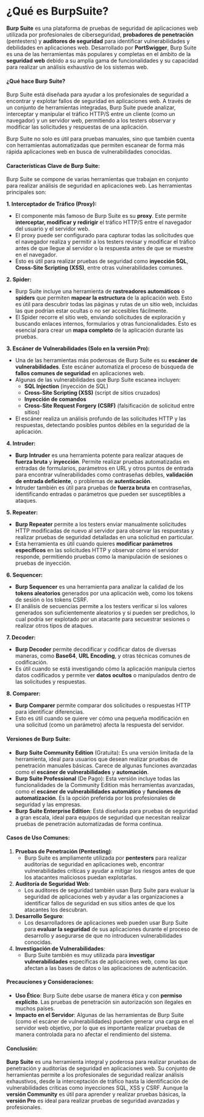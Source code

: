 # ¿Qué es BurpSuite?

**Burp Suite** es una plataforma de pruebas de seguridad de aplicaciones web utilizada por profesionales de ciberseguridad, **probadores de penetración** (pentesters) y **auditores de seguridad** para identificar vulnerabilidades y debilidades en aplicaciones web. Desarrollado por **PortSwigger**, Burp Suite es una de las herramientas más populares y completas en el ámbito de la **seguridad web** debido a su amplia gama de funcionalidades y su capacidad para realizar un análisis exhaustivo de los sistemas web.

#### **¿Qué hace Burp Suite?**

Burp Suite está diseñada para ayudar a los profesionales de seguridad a encontrar y explotar fallos de seguridad en aplicaciones web. A través de un conjunto de herramientas integradas, Burp Suite puede analizar, interceptar y manipular el tráfico HTTP/S entre un cliente (como un navegador) y un servidor web, permitiendo a los testers observar y modificar las solicitudes y respuestas de una aplicación.

Burp Suite no solo es útil para pruebas manuales, sino que también cuenta con herramientas automatizadas que permiten escanear de forma más rápida aplicaciones web en busca de vulnerabilidades conocidas.

#### **Características Clave de Burp Suite**:

Burp Suite se compone de varias herramientas que trabajan en conjunto para realizar análisis de seguridad en aplicaciones web. Las herramientas principales son:

**1. Interceptador de Tráfico (Proxy):**

* El componente más famoso de Burp Suite es su **proxy**. Este permite **interceptar, modificar y redirigir** el tráfico HTTP/S entre el navegador del usuario y el servidor web.
* El proxy puede ser configurado para capturar todas las solicitudes que el navegador realiza y permitir a los testers revisar y modificar el tráfico antes de que llegue al servidor o la respuesta antes de que se muestre en el navegador.
* Esto es útil para realizar pruebas de seguridad como **inyección SQL**, **Cross-Site Scripting (XSS)**, entre otras vulnerabilidades comunes.

**2. Spider:**

* Burp Suite incluye una herramienta de **rastreadores automáticos** o **spiders** que permiten **mapear la estructura** de la aplicación web. Esto es útil para descubrir todas las páginas y rutas de un sitio web, incluidas las que podrían estar ocultas o no ser accesibles fácilmente.
* El Spider recorre el sitio web, enviando solicitudes de exploración y buscando enlaces internos, formularios y otras funcionalidades. Esto es esencial para crear un **mapa completo** de la aplicación durante las pruebas.

**3. Escáner de Vulnerabilidades (Solo en la versión Pro):**

* Una de las herramientas más poderosas de Burp Suite es su **escáner de vulnerabilidades**. Este escáner automatiza el proceso de búsqueda de **fallos comunes de seguridad** en aplicaciones web.
* Algunas de las vulnerabilidades que Burp Suite escanea incluyen:
  * **SQL Injection** (inyección de SQL)
  * **Cross-Site Scripting (XSS)** (script de sitios cruzados)
  * **Inyección de comandos**
  * **Cross-Site Request Forgery (CSRF)** (falsificación de solicitud entre sitios)
* El escáner realiza un análisis profundo de las solicitudes HTTP y las respuestas, detectando posibles puntos débiles en la seguridad de la aplicación.

**4. Intruder:**

* **Burp Intruder** es una herramienta potente para realizar ataques de **fuerza bruta** y **inyección**. Permite realizar pruebas automatizadas en entradas de formularios, parámetros en URL y otros puntos de entrada para encontrar vulnerabilidades como contraseñas débiles, **validación de entrada deficiente**, o problemas de **autenticación**.
* Intruder también es útil para pruebas de **fuerza bruta** en contraseñas, identificando entradas o parámetros que pueden ser susceptibles a ataques.

**5. Repeater:**

* **Burp Repeater** permite a los testers enviar manualmente solicitudes HTTP modificadas de nuevo al servidor para observar las respuestas y realizar pruebas de seguridad detalladas en una solicitud en particular.
* Esta herramienta es útil cuando quieres **modificar parámetros específicos** en las solicitudes HTTP y observar cómo el servidor responde, permitiendo pruebas como la manipulación de sesiones o pruebas de inyección.

**6. Sequencer:**

* **Burp Sequencer** es una herramienta para analizar la calidad de los **tokens aleatorios** generados por una aplicación web, como los tokens de sesión o los tokens CSRF.
* El análisis de secuencias permite a los testers verificar si los valores generados son suficientemente aleatorios y si pueden ser predichos, lo cual podría ser explotado por un atacante para secuestrar sesiones o realizar otros tipos de ataques.

**7. Decoder:**

* **Burp Decoder** permite decodificar y codificar datos de diversas maneras, como **Base64**, **URL Encoding**, y otras técnicas comunes de codificación.
* Es útil cuando se está investigando cómo la aplicación manipula ciertos datos codificados y permite ver **datos ocultos** o manipulados dentro de las solicitudes y respuestas.

**8. Comparer:**

* **Burp Comparer** permite comparar dos solicitudes o respuestas HTTP para identificar diferencias.
* Esto es útil cuando se quiere ver cómo una pequeña modificación en una solicitud (como un parámetro) afecta la respuesta del servidor.

#### **Versiones de Burp Suite**:

* **Burp Suite Community Edition** (Gratuita): Es una versión limitada de la herramienta, ideal para usuarios que desean realizar pruebas de penetración manuales básicas. Carece de algunas funciones avanzadas como el **escáner de vulnerabilidades** y **automación**.
* **Burp Suite Professional** (De Pago): Esta versión incluye todas las funcionalidades de la Community Edition más herramientas avanzadas, como el **escáner de vulnerabilidades automático** y **funciones de automatización**. Es la opción preferida por los profesionales de seguridad y las empresas.
* **Burp Suite Enterprise Edition**: Está diseñada para pruebas de seguridad a gran escala, ideal para equipos de seguridad que necesitan realizar pruebas de penetración automatizadas de forma continua.

#### **Casos de Uso Comunes**:

1. **Pruebas de Penetración (Pentesting)**:
   * Burp Suite es ampliamente utilizada por **pentesters** para realizar auditorías de seguridad en aplicaciones web, encontrar vulnerabilidades críticas y ayudar a mitigar los riesgos antes de que los atacantes maliciosos puedan explotarlas.
2. **Auditoría de Seguridad Web**:
   * Los auditores de seguridad también usan Burp Suite para evaluar la seguridad de aplicaciones web y ayudar a las organizaciones a identificar fallos de seguridad en sus sitios antes de que los atacantes los descubran.
3. **Desarrollo Seguro**:
   * Los desarrolladores de aplicaciones web pueden usar Burp Suite para **evaluar la seguridad** de sus aplicaciones durante el proceso de desarrollo y asegurarse de que no introducen vulnerabilidades conocidas.
4. **Investigación de Vulnerabilidades**:
   * Burp Suite también es muy utilizada para **investigar vulnerabilidades** específicas de aplicaciones web, como las que afectan a las bases de datos o las aplicaciones de autenticación.

#### **Precauciones y Consideraciones**:

* **Uso Ético**: Burp Suite debe usarse de manera ética y con **permiso explícito**. Las pruebas de penetración sin autorización son ilegales en muchos países.
* **Impacto en el Servidor**: Algunas de las herramientas de Burp Suite (como el escáner de vulnerabilidades) pueden generar una carga en el servidor web objetivo, por lo que es importante realizar pruebas de manera controlada para no afectar el rendimiento del sistema.

#### **Conclusión**:

**Burp Suite** es una herramienta integral y poderosa para realizar pruebas de penetración y auditorías de seguridad en aplicaciones web. Su conjunto de herramientas permite a los profesionales de seguridad realizar análisis exhaustivos, desde la interceptación de tráfico hasta la identificación de vulnerabilidades críticas como inyecciones SQL, XSS y CSRF. Aunque la **versión Community** es útil para aprender y realizar pruebas básicas, la **versión Pro** es ideal para realizar pruebas de seguridad avanzadas y profesionales.
